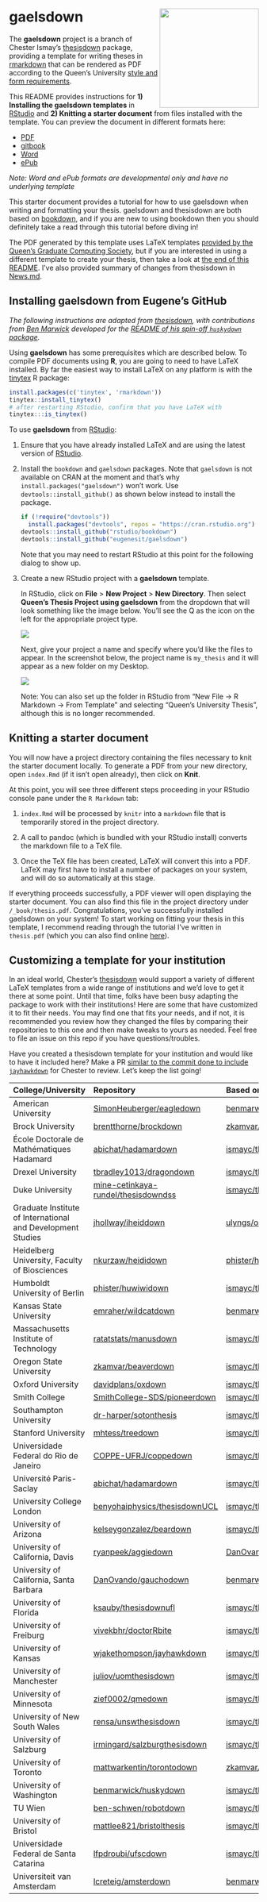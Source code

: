 
<!-- README.md is generated from README.Rmd via `devtools::build_readme()`. Please edit README.Rmd -->

# gaelsdown <img src="gaelsdown.png" align="right" width=200 />

The **gaelsdown** project is a branch of Chester Ismay’s
[thesisdown](https://github.com/ismayc/thesisdown) package, providing a
template for writing theses in
[rmarkdown](https://rmarkdown.rstudio.com/) that can be rendered as PDF
according to the Queen’s University [style and form
requirements](https://github.com/eugenesit/gaelsdown/blob/master/docs/SGS_General_Forms_of_Theses_March2017.pdf).

This README provides instructions for **1) Installing the gaelsdown
templates** in [RStudio](https://www.rstudio.com/products/rstudio/) and
**2) Knitting a starter document** from files installed with the
template. You can preview the document in different formats here:

-   [PDF](https://raw.githubusercontent.com/eugenesit/gaelsdown_book/master/_book/thesis.pdf)
-   [gitbook](https://eugenesit.github.io/gaelsdown_book/)
-   [Word](https://github.com/eugenesit/gaelsdown_book/raw/master/_book/thesis.docx)
-   [ePub](https://github.com/eugenesit/gaelsdown_book/raw/master/_book/thesis.epub)

*Note: Word and ePub formats are developmental only and have no
underlying template*

This starter document provides a tutorial for how to use gaelsdown when
writing and formatting your thesis. gaelsdown and thesisdown are both
based on [bookdown](https://bookdown.org/yihui/bookdown/), and if you
are new to using bookdown then you should definitely take a read through
this tutorial before diving in!

The PDF generated by this template uses LaTeX templates [provided by the
Queen’s Graduate Computing
Society](https://flux.cs.queensu.ca/gcs/document-preparation/latex/thesis-template-2/),
but if you are interested in using a different template to create your
thesis, then take a look at [the end of this
README](https://github.com/eugenesit/gaelsdown#customizing-a-template-for-your-institution).
I’ve also provided summary of changes from thesisdown in
[News.md](https://github.com/eugenesit/gaelsdown/blob/master/NEWS.md).

## Installing gaelsdown from Eugene’s GitHub

*The following instructions are adapted from
[thesisdown](https://github.com/ismayc/thesisdown), with contributions
from [Ben Marwick](https://github.com/benmarwick) developed for the
[README of his spin-off `huskydown`
package](https://github.com/benmarwick/huskydown/blob/master/README.md).*

Using **gaelsdown** has some prerequisites which are described below. To
compile PDF documents using **R**, you are going to need to have LaTeX
installed. By far the easiest way to install LaTeX on any platform is
with the [tinytex](https://yihui.name/tinytex/) R package:

``` r
install.packages(c('tinytex', 'rmarkdown'))
tinytex::install_tinytex()
# after restarting RStudio, confirm that you have LaTeX with
tinytex:::is_tinytex()
```

To use **gaelsdown** from
[RStudio](https://www.rstudio.com/products/rstudio/download/):

1.  Ensure that you have already installed LaTeX and are using the
    latest version of
    [RStudio](https://www.rstudio.com/products/rstudio/download/).

2.  Install the `bookdown` and `gaelsdown` packages. Note that
    `gaelsdown` is not available on CRAN at the moment and that’s why
    `install.packages("gaelsdown")` won’t work. Use
    `devtools::install_github()` as shown below instead to install the
    package.

    ``` r
    if (!require("devtools")) 
      install.packages("devtools", repos = "https://cran.rstudio.org")
    devtools::install_github("rstudio/bookdown")
    devtools::install_github("eugenesit/gaelsdown")
    ```

    Note that you may need to restart RStudio at this point for the
    following dialog to show up.

3.  Create a new RStudio project with a **gaelsdown** template.

    In RStudio, click on **File** &gt; **New Project** &gt; **New
    Directory**. Then select **Queen’s Thesis Project using gaelsdown**
    from the dropdown that will look something like the image below.
    You’ll see the Q as the icon on the left for the appropriate project
    type.

    ![](https://raw.githubusercontent.com/eugenesit/gaelsdown/master/docs/reference/figures/project_option.png)

    Next, give your project a name and specify where you’d like the
    files to appear. In the screenshot below, the project name is
    `my_thesis` and it will appear as a new folder on my Desktop.

    ![](https://raw.githubusercontent.com/eugenesit/gaelsdown/master/docs/reference/figures/project_directory.png)

    Note: You can also set up the folder in RStudio from “New File -&gt;
    R Markdown -&gt; From Template” and selecting “Queen’s University
    Thesis”, although this is no longer recommended.

## Knitting a starter document

You will now have a project directory containing the files necessary to
knit the starter document locally. To generate a PDF from your new
directory, open `index.Rmd` (if it isn’t open already), then click on
**Knit**.

At this point, you will see three different steps proceeding in your
RStudio console pane under the `R Markdown` tab:

1.  `index.Rmd` will be processed by `knitr` into a `markdown` file
    that is temporarily stored in the project directory.

2.  A call to pandoc (which is bundled with your RStudio install)
    converts the markdown file to a TeX file.

3.  Once the TeX file has been created, LaTeX will convert this into a
    PDF. LaTeX may first have to install a number of packages on your system,
    and will do so automatically at this stage.

If everything proceeds successfully, a PDF viewer will open
displaying the starter document. You can also find this file in the
project directory under `/_book/thesis.pdf`. Congratulations, you’ve
successfully installed gaelsdown on your system! To start working on
fitting your thesis in this template, I recommend reading through
the tutorial I’ve written in `thesis.pdf` (which you can also find
online [here](https://raw.githubusercontent.com/eugenesit/gaelsdown_book/master/_book/thesis.pdf)).

## Customizing a template for your institution

In an ideal world, Chester’s
[thesisdown](https://github.com/ismayc/thesisdown) would support a
variety of different LaTeX templates from a wide range of institutions
and we’d love to get it there at some point. Until that time, folks have
been busy adapting the package to work with their institutions! Here are
some that have customized it to fit their needs. You may find one that
fits your needs, and if not, it is recommended you review how they
changed the files by comparing their repositories to this one and then
make tweaks to yours as needed. Feel free to file an issue on this repo
if you have questions/troubles.

Have you created a thesisdown template for your institution and would
like to have it included here? Make a PR [similar to the commit done to
include
`jayhawkdown`](https://github.com/ismayc/thesisdown/commit/760113a076767cf67b6e22339e398bd3f15305c5)
for Chester to review. Let’s keep the list going!

| College/University                                          | Repository                                                                                    | Based on                                                        |
|:------------------------------------------------------------|:----------------------------------------------------------------------------------------------|:----------------------------------------------------------------|
| American University                                         | [SimonHeuberger/eagledown](https://github.com/SimonHeuberger/eagledown)                       | [benmarwick/huskydown](https://github.com/benmarwick/huskydown) |
| Brock University                                            | [brentthorne/brockdown](https://github.com/brentthorne/brockdown)                             | [zkamvar/beaverdown](https://github.com/zkamvar/beaverdown)     |
| École Doctorale de Mathématiques Hadamard                   | [abichat/hadamardown](https://github.com/abichat/hadamardown)                                 | [ismayc/thesisdown](https://github.com/ismayc/thesisdown)       |
| Drexel University                                           | [tbradley1013/dragondown](https://github.com/tbradley1013/dragondown)                         | [ismayc/thesisdown](https://github.com/ismayc/thesisdown)       |
| Duke University                                             | [mine-cetinkaya-rundel/thesisdowndss](https://github.com/mine-cetinkaya-rundel/thesisdowndss) | [ismayc/thesisdown](https://github.com/ismayc/thesisdown)       |
| Graduate Institute of International and Development Studies | [jhollway/iheiddown](https://github.com/jhollway/iheiddown)                                   | [ulyngs/oxforddown](https://github.com/ulyngs/oxforddown)       |
| Heidelberg University, Faculty of Biosciences               | [nkurzaw/heididown](https://github.com/nkurzaw/heididown)                                     | [phister/huwiwidown](https://github.com/phister/huwiwidown)     |
| Humboldt University of Berlin                               | [phister/huwiwidown](https://github.com/phister/huwiwidown)                                   | [ismayc/thesisdown](https://github.com/ismayc/thesisdown)       |
| Kansas State University                                     | [emraher/wildcatdown](https://github.com/emraher/wildcatdown)                                 | [benmarwick/huskydown](https://github.com/benmarwick/huskydown) |
| Massachusetts Institute of Technology                       | [ratatstats/manusdown](https://github.com/ratatstats/manusdown)                               | [ismayc/thesisdown](https://github.com/ismayc/thesisdown)       |
| Oregon State University                                     | [zkamvar/beaverdown](https://github.com/zkamvar/beaverdown)                                   | [ismayc/thesisdown](https://github.com/ismayc/thesisdown)       |
| Oxford University                                           | [davidplans/oxdown](https://github.com/davidplans/oxdown)                                     | [ismayc/thesisdown](https://github.com/ismayc/thesisdown)       |
| Smith College                                               | [SmithCollege-SDS/pioneerdown](https://github.com/SmithCollege-SDS/pioneerdown)               | [ismayc/thesisdown](https://github.com/ismayc/thesisdown)       |
| Southampton University                                      | [dr-harper/sotonthesis](https://github.com/dr-harper/sotonthesis)                             | [ismayc/thesisdown](https://github.com/ismayc/thesisdown)       |
| Stanford University                                         | [mhtess/treedown](https://github.com/mhtess/treedown)                                         | [ismayc/thesisdown](https://github.com/ismayc/thesisdown)       |
| Universidade Federal do Rio de Janeiro                      | [COPPE-UFRJ/coppedown](https://github.com/COPPE-UFRJ/coppedown)                               | [ismayc/thesisdown](https://github.com/ismayc/thesisdown)       |
| Université Paris-Saclay                                     | [abichat/hadamardown](https://github.com/abichat/hadamardown)                                 | [ismayc/thesisdown](https://github.com/ismayc/thesisdown)       |
| University College London                                   | [benyohaiphysics/thesisdownUCL](https://github.com/benyohaiphysics/thesisdownUCL)             | [ismayc/thesisdown](https://github.com/ismayc/thesisdown)       |
| University of Arizona                                       | [kelseygonzalez/beardown](https://github.com/kelseygonzalez/beardown)                         | [ismayc/thesisdown](https://github.com/ismayc/thesisdown)       |
| University of California, Davis                             | [ryanpeek/aggiedown](https://github.com/ryanpeek/aggiedown)                                   | [DanOvando/gauchodown](https://github.com/DanOvando/gauchodown) |
| University of California, Santa Barbara                     | [DanOvando/gauchodown](https://github.com/DanOvando/gauchodown)                               | [benmarwick/huskydown](https://github.com/benmarwick/huskydown) |
| University of Florida                                       | [ksauby/thesisdownufl](https://github.com/ksauby/thesisdownufl)                               | [ismayc/thesisdown](https://github.com/ismayc/thesisdown)       |
| University of Freiburg                                      | [vivekbhr/doctorRbite](https://github.com/vivekbhr/doctorRbite)                               | [ismayc/thesisdown](https://github.com/ismayc/thesisdown)       |
| University of Kansas                                        | [wjakethompson/jayhawkdown](https://github.com/wjakethompson/jayhawkdown)                     | [ismayc/thesisdown](https://github.com/ismayc/thesisdown)       |
| University of Manchester                                    | [juliov/uomthesisdown](https://github.com/JulioV/uomthesisdown)                               | [ismayc/thesisdown](https://github.com/ismayc/thesisdown)       |
| University of Minnesota                                     | [zief0002/qmedown](https://github.com/zief0002/qmedown)                                       | [ismayc/thesisdown](https://github.com/ismayc/thesisdown)       |
| University of New South Wales                               | [rensa/unswthesisdown](https://github.com/rensa/unswthesisdown)                               | [ismayc/thesisdown](https://github.com/ismayc/thesisdown)       |
| University of Salzburg                                      | [irmingard/salzburgthesisdown](https://github.com/irmingard/salzburgthesisdown)               | [ismayc/thesisdown](https://github.com/ismayc/thesisdown)       |
| University of Toronto                                       | [mattwarkentin/torontodown](https://github.com/mattwarkentin/torontodown)                     | [zkamvar/beaverdown](https://github.com/zkamvar/beaverdown)     |
| University of Washington                                    | [benmarwick/huskydown](https://github.com/benmarwick/huskydown)                               | [ismayc/thesisdown](https://github.com/ismayc/thesisdown)       |
| TU Wien                                                     | [ben-schwen/robotdown](https://github.com/ben-schwen/robotdown)                               | [ismayc/thesisdown](https://github.com/ismayc/thesisdown)       |
| University of Bristol                                       | [mattlee821/bristolthesis](https://github.com/mattlee821/bristolthesis)                       | [ismayc/thesisdown](https://github.com/ismayc/thesisdown)       |
| Universidade Federal de Santa Catarina                      | [lfpdroubi/ufscdown](https://github.com/lfpdroubi/ufscdown)                                   | [ismayc/thesisdown](https://github.com/ismayc/thesisdown)       |
| Universiteit van Amsterdam                                  | [lcreteig/amsterdown](https://github.com/lcreteig/amsterdown)                                 | [benmarwick/huskydown](https://github.com/benmarwick/huskydown) |
